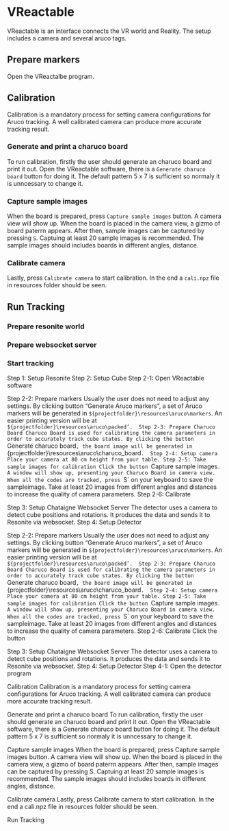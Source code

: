 # VReactable

VReactable is an interface connects the VR world and Reality. The setup includes a camera and several aruco tags.

## Prepare markers

Open the VReactalbe program.

## Calibration

Calibration is a mandatory process for setting camera configurations for Aruco tracking. A well calibrated camera can produce more accurate tracking result.

### Generate and print a charuco board

To run calibration, firstly the user should generate an charuco board and print it out. Open the VReactable software, there is a `Generate charuco board` button for doing it.
The default pattern 5 x 7 is sufficient so normaly it is unncessary to change it.

### Capture sample images

When the board is prepared, press `Capture sample images` button. A camera view will show up. When the board is placed in the camera view, a gizmo of board paterrn appears. After then, sample images can be captured by pressing `S`. Captuing at least 20 sample images is recommended. The sample images should includes boards in different angles, distance.

### Calibrate camera

Lastly, press `Calibrate camera` to start calibration. In the end a `cali.npz` file in resources folder should be seen.

## Run Tracking

### Prepare resonite world

### Prepare websocket server

### Start tracking

Step 1: Setup Resonite
Step 2: Setup Cube
Step 2-1: Open VReactable software

Step 2-2: Prepare markers
Usually the user does not need to adjust any settings. By clicking button “Generate Aruco markers”, a set of Aruco markers will be generated in `${projectfolder}\resources\aruco\markers`. An easier printing version will be at `${projectfolder}\resources\aruco\packed’. 
Step 2-3: Prepare Charuco Board
Charuco Board is used for calibrating the camera parameters in order to accurately track cube states. By clicking the button `Generate charuco board`, the board image will be generated in `{projectfolder}\resources\aruco\charuco_board`. 
Step 2-4: Setup camera
Place your camera at 80 cm height from your table.
Step 2-5: Take sample images for calibration
Click the button `Capture sample images`. A window will show up, presenting your Charuco Board in camera view. When all the codes are tracked, press `S` on your keyboard to save the sampleimage. Take at least 20 images from different angles and distances to increase the quality of camera parameters.
Step 2-6: Calibrate

Step 3: Setup Chataigne Websocket Server
The detector uses a camera to detect cube positions and rotations. It produces the data and sends it to Resonite via websocket.
Step 4: Setup Detector

Step 2-2: Prepare markers
Usually the user does not need to adjust any settings. By clicking button “Generate Aruco markers”, a set of Aruco markers will be generated in `${projectfolder}\resources\aruco\markers`. An easier printing version will be at `${projectfolder}\resources\aruco\packed’. 
Step 2-3: Prepare Charuco Board
Charuco Board is used for calibrating the camera parameters in order to accurately track cube states. By clicking the button `Generate charuco board`, the board image will be generated in `{projectfolder}\resources\aruco\charuco_board`. 
Step 2-4: Setup camera
Place your camera at 80 cm height from your table.
Step 2-5: Take sample images for calibration
Click the button `Capture sample images`. A window will show up, presenting your Charuco Board in camera view. When all the codes are tracked, press `S` on your keyboard to save the sampleimage. Take at least 20 images from different angles and distances to increase the quality of camera parameters.
Step 2-6: Calibrate
Click the button

Step 3: Setup Chataigne Websocket Server
The detector uses a camera to detect cube positions and rotations. It produces the data and sends it to Resonite via websocket.
Step 4: Setup Detector
Step 4-1: Open the detector program

Calibration
Calibration is a mandatory process for setting camera configurations for Aruco tracking. A well calibrated camera can produce more accurate tracking result.

Generate and print a charuco board
To run calibration, firstly the user should generate an charuco board and print it out. Open the VReactable software, there is a Generate charuco board button for doing it. The default pattern 5 x 7 is sufficient so normaly it is unncessary to change it.

Capture sample images
When the board is prepared, press Capture sample images button. A camera view will show up. When the board is placed in the camera view, a gizmo of board paterrn appears. After then, sample images can be captured by pressing S. Captuing at least 20 sample images is recommended. The sample images should includes boards in different angles, distance.

Calibrate camera
Lastly, press Calibrate camera to start calibration. In the end a cali.npz file in resources folder should be seen.

Run Tracking

